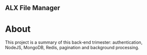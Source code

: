 ## ALX File Manager
# About
This project is a summary of this back-end trimester: authentication, NodeJS, MongoDB, Redis, pagination and background processing.

